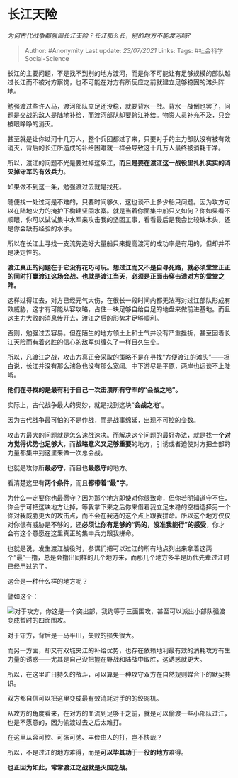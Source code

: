 # 长江天险
*为何古代战争都强调长江天险？长江那么长，别的地方不能渡河吗?*

> Author: #Anonymity
Last update: *23/07/2021* 
Links:
Tags: #社会科学Social-Science 

 
长江的主要问题，不是找不到别的地方渡河，而是你不可能让有足够规模的部队越过长江而不被对方察觉，也不可能在对方有所反应之前就建立足够稳固的滩头阵地。

勉强渡过些许人马，渡河部队立足还没稳，就要背水一战。背水一战倒也罢了，问题是交战的敌人是陆地补给，而渡河部队却要跨江补给。物资人员补充不及，只会被眼睁睁的消灭。

甚至就是让你过河十几万人，整个兵团都过了来，只要对手的主力部队没有被有效消灭，背后的长江所造成的补给困难就一样会导致这十几万人最终被消耗干净。

所以，渡江的问题不光是要过掉这条江，**而且是要在渡江这一战役里扎扎实实的消灭掉守军的有效兵力**。

如果做不到这一条，勉强渡过去就是找死。

随便找一处过河是不难的，只要时间够久，这也谈不上多少船只问题。因为攻方可以在陆地火力的掩护下构建坚固水寨。就是当着你面集中船只又如何？你如果看不顺眼，你可以试试集中水军来攻击我的坚固工事，看看最后是我会比较缺木头，还是你会缺有经验的水手。

所以在长江上寻找一支流先造好大量船只来提高渡河的成功率是有用的，但却并不是决定性的。

**渡江真正的问题在于它没有花巧可玩。想过江而又不是自寻死路，就必须堂堂正正的同时打赢渡江这场会战。也就是渡江当天，必须是正面击穿击溃对方的堂堂之阵。**

这样过得江去，对方已经元气大伤，在很长一段时间内都无法再对过江部队形成有效威胁，这才有可能从容攻略，占住一块足够自给自足的地盘来做前进基地。而且这主力大败的消息传开去，渡江之后的形势才足够顺利。

否则，勉强过去容易。但在陌生的地方领土上和士气并没有严重挫折，甚至因着长江天险而有着必胜的信心的敌军纠缠久了一样日久生变。

所以，凡渡江之战，攻击方真正会采取的策略不是在寻找“方便渡江的滩头”——坦白说，长江并没有那么湍急也没有那么宽阔。中下游尽是平原，两岸也远谈不上陡峭。

**他们在寻找的是最有利于自己一次击溃所有守军的“会战之地”。**

实际上，古代战争最大的奥妙，就是找到这块“**会战之地**”。

因为古代战争最可怕的不是作战，而是战事绵延，出现不可控的变数。

攻击方最大的问题就是怎么速战速决。而解决这个问题的最好办法，就是找**一个对方觉得优势也足够大**，而**战略意义又足够重要**的地方，引诱或者迫使对方把全部的力量都集中到这里来做一次总会战。

也就是攻你所**最必守**，而且也**最愿守**的地方。

看清楚这里有**两个条件**，而且**都带着“最”字**。

为什么一定要你也最愿守？因为那个地方即使对你很致命，但你若明知道守不住，你会宁可把这块地方让掉，等我拿下来之后你来借着我立足未稳的空档选择另一个你对我威胁更大的攻击点，而不会在我选的这个点上跟我拼命。所以这个地方仅仅对你很有威胁是不够的，还**必须让你有足够的“妈的，没准我能行”的感受**，你才会有这个意愿在这里真正的集中兵力跟我拼命。

也就是说，发生渡江战役时，参谋们把可以过江的所有地点列出来拿着这两个“最”一撸，总是会撸出同样的几个地方来，而那几个地方多半是历代先辈过江时已经用过的了。

这会是一种什么样的地方呢？

譬如这个：

![](https://pic4.zhimg.com/50/v2-b96f7fe80b62241dd2eafef1446a78fc_hd.jpg?source=1940ef5c)对于攻方，你这是一个突出部，我约等于三面围攻，甚至可以派出小部队强渡变成暂时的四面围攻。

对于守方，背后是一马平川，失败的损失很大。

而另一方面，却又有双城夹江的补给优势，也存在依赖地利最有效的消耗攻方有生力量的诱惑——尤其是自己没把握在野战和陆战中取胜，这诱惑就更大。

所以，在这里旷日持久的战斗，可以算是一种攻守双方在自然规则媒合下的默契共识。

双方都自信可以把这里变成最有效消耗对手的的绞肉机。

从攻方的角度看来，在对方的血流到足够干之前，就是可以偷渡一些小部队过江，也是不愿意的，因为偷渡过去之后太难打。

在这里从容可控、可张可弛、丰俭由人的打，岂不快哉？

所以，不是过江的地方难得，而是**可以毕其功于一役的地方**难得。

**也正因为如此，常常渡江之战就是灭国之战。**



